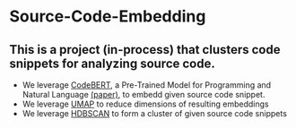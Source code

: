 # Source-Code-Embedding

## This is a project (in-process) that clusters code snippets for analyzing source code.
* We leverage [CodeBERT](https://github.com/microsoft/CodeBERT), a Pre-Trained Model for Programming and Natural Language [(paper)](https://arxiv.org/pdf/2002.08155.pdf), to embedd given source code snippet.
* We leverage [UMAP](https://umap-learn.readthedocs.io/en/latest/) to reduce dimensions of resulting embeddings
* We leverage [HDBSCAN](https://hdbscan.readthedocs.io/en/latest/how_hdbscan_works.htmlh) to form a cluster of given source code snippets
